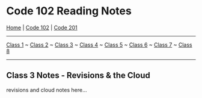 # Code 102 Reading Notes

[Home](README.md) | [Code 102](https://melanie-johnston.github.io/reading-notes/102/home102) | [Code 201](https://melanie-johnston.github.io/reading-notes/201/home201)

---

[Class 1](https://melanie-johnston.github.io/reading-notes/102/class1) ~
[Class 2](https://melanie-johnston.github.io/reading-notes/102/class2) ~
[Class 3](https://melanie-johnston.github.io/reading-notes/102/class3) ~
[Class 4](https://melanie-johnston.github.io/reading-notes/102/class4) ~
[Class 5](https://melanie-johnston.github.io/reading-notes/102/class5) ~
[Class 6](https://melanie-johnston.github.io/reading-notes/102/class6) ~
[Class 7](https://melanie-johnston.github.io/reading-notes/102/class7) ~
[Class 8](https://melanie-johnston.github.io/reading-notes/102/class8)

---

## Class 3 Notes - Revisions & the Cloud

revisions and cloud notes here...
